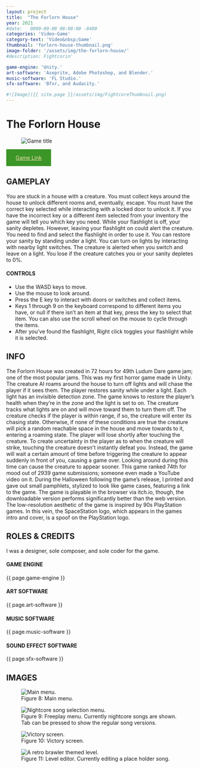 ```yaml
---
layout: project
title:  "The Forlorn House"
year: 2021
#date:   0000-00-00 00:00:00 -0400
categories: 'Video-Game'
category-text: 'Video&nbsp;Game'
thumbnail: 'forlorn-house-thumbnail.png'
image-folder: '/assets/img/the-forlorn-house/'
#description: Fightcorin'

game-engine: 'Unity.'
art-software: 'Aseprite, Adobe Photoshop, and Blender.'
music-software: 'FL Studio.'
sfx-software: 'Bfxr, and Audacity.'

#![Image]({{ site.page }}/assets/img/FightcoreThumbnail.png)
---
```



<h1>The Forlorn House</h1>

<figure>
    <img src= '{{ page.image-folder }}forlorn-house-thumbnail.png' alt='Game title'/>
    <figcaption></figcaption>
</figure>

<a href="https://pikachurian.itch.io/theforlornhouse" class="pika-button">
    Game Link
</a>

<h2>GAMEPLAY</h2>

<p>
    You are stuck in a house with a creature. You must collect keys around the house to unlock different rooms and, eventually, escape. You must have the correct key selected while interacting with a locked door to unlock it. If you have the incorrect key or a different item selected from your inventory the game will tell you which key you need. While your flashlight is off, your sanity depletes. However, leaving your flashlight on could alert the creature. You need to find and select the flashlight in order to use it. You can restore your sanity by standing under a light. You can turn on lights by interacting with nearby light switches. The creature is alerted when you switch and leave on a light. You lose if the creature catches you or your sanity depletes to 0%.
</p>

<h4>CONTROLS</h4>

<ul>
    <li>
        Use the WASD keys to move.
    </li>
    <li>
        Use the mouse to look around.
    </li>
    <li>
        Press the E key to interact with doors or switches and collect items.
    </li>
    <li>
        Keys 1 through 9 on the keyboard correspond to different items you have, or null if there isn’t an item at that key, press the key to select that item. You can also use the scroll wheel on the mouse to cycle through the items.
    </li>
    <li>
        After you’ve found the flashlight, Right click toggles your flashlight while it is selected.
    </li>
</ul>

<h2>INFO</h2>

<p>
    The Forlorn House was created in 72 hours for 49th Ludum Dare game jam; one of the most popular jams. This was my first horror game made in Unity. The creature AI roams around the house to turn off lights and will chase the player if it sees them. The player restores sanity while under a light. Each light has an invisible detection zone. The game knows to restore the player’s health when they’re in the zone and the light is set to on. The creature tracks what lights are on and will move toward them to turn them off. The creature checks if the player is within range, if so, the creature will enter its chasing state. Otherwise, if none of these conditions are true the creature will pick a random reachable space in the house and move towards to it, entering a roaming state. The player will lose shortly after touching the creature. To create uncertainty in the player as to when the creature will strike, touching the creature doesn't instantly defeat you. Instead, the game will wait a certain amount of time before triggering the creature to appear suddenly in front of you, causing a game over. Looking around during this time can cause the creature to appear sooner. This game ranked 74th for mood out of 2939 game submissions; someone even made a YouTube video on it. During the Halloween following the game’s release, I printed and gave out small pamphlets, stylized to look like game cases, featuring a link to the game. The game is playable in the browser via itch.io, though, the downloadable version performs significantly better than the web version. The low-resolution aesthetic of the game is inspired by 90s PlayStation games. In this vein, the SpaceStation logo, which appears in the games intro and cover, is a spoof on the PlayStation logo.
</p>

<h2>ROLES & CREDITS</h2>
<p>
    I was a designer, sole composer, and sole coder for the game.
</p>

<h4>GAME ENGINE</h4>
<p>{{ page.game-engine }}</p>

<h4>ART SOFTWARE</h4>
<p>{{ page.art-software }}</p>

<h4>MUSIC SOFTWARE</h4>
<p>{{ page.music-software }}</p>

<h4>SOUND EFFECT SOFTWARE</h4>
<p>{{ page.sfx-software }}</p>

<h2>IMAGES</h2>

<figure>
    <img src= '{{ page.image-folder }}FightcoreFig5.PNG' alt='Main menu.'/>
    <figcaption>Figure 8: Main menu.</figcaption>
</figure>

<figure>
    <img src= '{{ page.image-folder }}FightcoreFig6.PNG' alt='Nightcore song selection menu.'/>
    <figcaption>Figure 9: Freeplay menu. Currently nightcore songs are shown. Tab can be pressed to show the regular song versions.</figcaption>
</figure>

<figure>
    <img src= '{{ page.image-folder }}FightcoreFig7.PNG' alt='Victory screen.'/>
    <figcaption>Figure 10: Victory screen.</figcaption>
</figure>

<figure>
    <img src= '{{ page.image-folder }}FightcoreFig8.png' alt='A retro brawler themed level.'/>
    <figcaption>Figure 11: Level editor. Currently editing a place holder song.</figcaption>
</figure>






<style type="text/css">
    a.toolbar {
      color: wheat;
      background-color: #f44336;
      padding: 14px 25px;
      display: inline-block;
    }
    a.pika-button {
        color: wheat;
        background-color:rgb(59, 149, 39);
        padding: 14px 25px;
        display: inline-block; 
    }
</style>